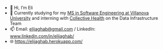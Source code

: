 - 👋 Hi, I’m Eli
- 🌱 Currently studying for my [MS in Software Engineering at Villanova University](https://www1.villanova.edu/university/liberal-arts-sciences/programs/computing-sciences/graduate-programs/ms-software-engineering.html) and interning with [Collective Health](https://collectivehealth.com/) on the Data Infrastructure Team
- 📫 Email: elijaghab@gmail.com / LinkedIn: www.linkedin.com/in/elijaghab/
- 🌐 https://elijaghab.herokuapp.com/
<!---
EliJaghab/EliJaghab is a ✨ special ✨ repository because its `README.md` (this file) appears on your GitHub profile.
You can click the Preview link to take a look at your changes.
--->
